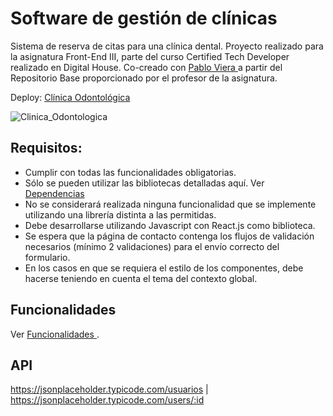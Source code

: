 # Software de gestión de clínicas
Sistema de reserva de citas para una clínica dental. Proyecto realizado para la asignatura Front-End III, parte del curso Certified Tech Developer realizado en Digital House. Co-creado con [Pablo Viera ](https://github.com/pablosergiovg) a partir del Repositorio Base proporcionado por el profesor de la asignatura.

Deploy: [Clínica Odontológica ](https://gestion-de-clinicas-front-elt1jbxf1-andresgalvan05.vercel.app)

![Clinica_Odontologica](https://user-images.githubusercontent.com/91505260/232113847-54220ded-1d10-434b-a780-c9b1b8d0baec.jpg)

## Requisitos:
* Cumplir con todas las funcionalidades obligatorias.
* Sólo se pueden utilizar las bibliotecas detalladas aquí. Ver [Dependencias ](https://github.com/Elhunter05/CTD_Final_Front_3/wiki/Dependencias)  
* No se considerará realizada ninguna funcionalidad que se implemente utilizando una librería distinta a las permitidas.
* Debe desarrollarse utilizando Javascript con React.js como biblioteca.
* Se espera que la página de contacto contenga los flujos de validación necesarios (mínimo 2 validaciones) para el envío correcto del formulario.
* En los casos en que se requiera el estilo de los componentes, debe hacerse teniendo en cuenta el tema del contexto global.

## Funcionalidades
Ver [Funcionalidades ](https://github.com/Elhunter05/CTD_Final_Front_3/wiki/Funcionalidades).

## API
https://jsonplaceholder.typicode.com/usuarios | https://jsonplaceholder.typicode.com/users/:id
